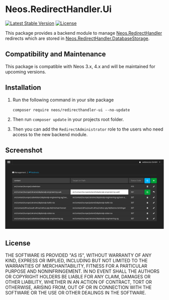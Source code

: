 # Neos.RedirectHandler.Ui
[![Latest Stable Version](https://poser.pugx.org/neos/redirecthandler-ui/v/stable)](https://packagist.org/packages/neos/redirecthandler-ui)
[![License](https://poser.pugx.org/neos/redirecthandler-ui/license)](https://packagist.org/packages/neos/redirecthandler-ui)

This package provides a backend module to manage [Neos.RedirectHandler](https://github.com/neos/redirecthandler) redirects which are stored in [Neos.RedirectHandler.DatabaseStorage](https://github.com/neos/redirecthandler-databasestorage).

## Compatibility and Maintenance

This package is compatible with Neos 3.x, 4.x and will be maintained for upcoming versions.

## Installation

1. Run the following command in your site package

    `composer require neos/redirecthandler-ui --no-update`
    
2. Then run `composer update` in your projects root folder.
3. Then you can add the `RedirectAdministrator` role to the users who need access to the new backend module.


## Screenshot
![Redirects Module Screenshot](Documentation/redirects-module.png?raw=true "Redirects Module Screenshot")
             
## License

THE SOFTWARE IS PROVIDED "AS IS", WITHOUT WARRANTY OF ANY KIND, EXPRESS OR IMPLIED, INCLUDING BUT NOT LIMITED TO THE WARRANTIES OF MERCHANTABILITY, FITNESS FOR A PARTICULAR PURPOSE AND NONINFRINGEMENT. IN NO EVENT SHALL THE AUTHORS OR COPYRIGHT HOLDERS BE LIABLE FOR ANY CLAIM, DAMAGES OR OTHER LIABILITY, WHETHER IN AN ACTION OF CONTRACT, TORT OR OTHERWISE, ARISING FROM, OUT OF OR IN CONNECTION WITH THE SOFTWARE OR THE USE OR OTHER DEALINGS IN THE SOFTWARE.
